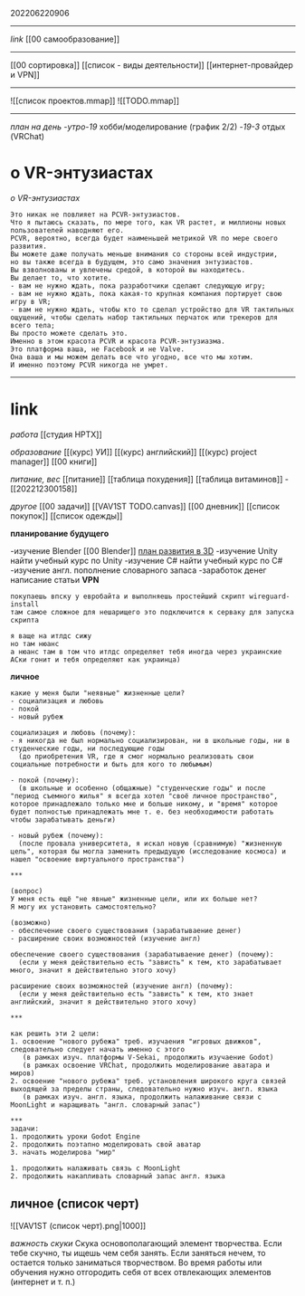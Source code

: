 202206220906
***
*link*
[[00 cамообразование]]
***
[[00 сортировка]]
[[список - виды деятельности]]
[[интернет-провайдер и VPN]]
***
![[список проектов.mmap]]
![[TODO.mmap]]
***
*план на день*
-*утро-19* хобби/моделирование (график 2/2)
-*19-3* отдых (VRChat)
# о VR-энтузиастах
*о VR-энтузиастах*
```
Это никак не повлияет на PCVR-энтузиастов.
Что я пытаюсь сказать, по мере того, как VR растет, и миллионы новых пользователей наводняют его.
PCVR, вероятно, всегда будет наименьшей метрикой VR по мере своего развития.
Вы можете даже получать меньше внимания со стороны всей индустрии, 
но вы также всегда в будущем, это само значения энтузиастов. 
Вы взволнованы и увлечены средой, в которой вы находитесь.
Вы делает то, что хотите.
- вам не нужно ждать, пока разработчики сделают следующую игру;
- вам не нужно ждать, пока какая-то крупная компания портирует свою игру в VR;
- вам не нужно ждать, чтобы кто то сделал устройство для VR тактильных ощущений, чтобы сделать набор тактильных перчаток или трекеров для всего тела;
Вы просто можете сделать это.
Именно в этом красота PCVR и красота PCVR-энтузиазма.
Это платформа ваша, не Facebook и не Valve.
Она ваша и мы можем делать все что угодно, все что мы хотим. 
И именно поэтому PCVR никогда не умрет.
```
***
# link
*работа*
[[студия HPTX]]

*образование*
[[(курс) УИ]]
[[(курс) английский]]
[[(курс) project manager]]
[[00 книги]]

*питание, вес*
[[питание]]
[[таблица похудения]]
[[таблица витаминов]]
-[[202212300158]]

*другое*
[[00 задачи]]
[[VAV1ST TODO.canvas]]
[[00 дневник]]
[[список покупок]]
[[список одежды]]

**планирование будущего**

-изучение Blender
[[00 Blender]]
 [план развития в 3D](https://miro.com/app/board/uXjVOR8hRhI=/)
-изучение Unity
найти учебный курс по Unity
-изучение C#
найти учебный курс по C#
-изучение англ.
пополнение словарного запаса
-заработок денег
написание статьи
**VPN**

```
покупаешь впску у евробайта и выполняешь простейший скрипт wireguard-install
там самое сложное для нешарищего это подключится к серваку для запуска скрипта

я ваще на итлдс сижу
но там нюанс
а нюанс там в том что итлдс определяет тебя иногда через украинские АСки гонит и тебя определяют как украинца)
```

**личное**

```
какие у меня были "неявные" жизненные цели?
- социализация и любовь
- покой
- новый рубеж

социализация и любовь (почему):
- я никогда не был нормально социализирован, ни в школьные годы, ни в студенческие годы, ни последующие годы 
  (до приобретения VR, где я смог нормально реализовать свои социальные потребности и быть для кого то любымым)

- покой (почему):
  (в школьные и особенно (общажные) "студенческие годы" и после "период съемного жилья" я всегда хотел "своё личное пространство", которое принадлежало только мне и больше никому, и "время" которое будет полностью принадлежать мне т. е. без необходимости работать чтобы зарабатывать деньги)

- новый рубеж (почему):
  (после провала университета, я искал новую (сравнимую) "жизненную цель", которая бы могла заменить предыдущую (исследование космоса) и нашел "освоение виртуального пространства")

***

(вопрос)
У меня есть ещё "не явные" жизненные цели, или их больше нет?
Я могу их установить самостоятельно?

(возможно)
- обеспечение своего существования (зарабатываение денег)
- расширение своих возможностей (изучение англ)

обеспечение своего существования (зарабатываение денег) (почему):
  (если у меня действительно есть "зависть" к тем, кто зарабатывает много, значит я действительно этого хочу)

расширение своих возможностей (изучение англ) (почему):
  (если у меня действительно есть "зависть" к тем, кто знает английский, значит я действительно этого хочу)

***

как решить эти 2 цели:
1. освоение "нового рубежа" треб. изучаения "игровых движков", следовательно следует начать именно с этого
   (в рамках изуч. платформы V-Sekai, продолжить изучаение Godot) 
   (в рамках освоение VRChat, продолжить моделирование аватара и миров)
2. освоение "нового рубежа" треб. установления широкого круга связей выходящей за пределы страны, следовательно нужно изуч. англ. языка
   (в рамках изуч. англ. языка, продолжить налаживание связи с MoonLight и наращивать "англ. словарный запас")

***
задачи:
1. продолжить уроки Godot Engine
2. продолжить поэтапно моделировать свой аватар
3. начать моделирова "мир"

1. продолжить налаживать связь с MoonLight
2. продолжить накапливать словарный запас англ. языка
```
## личное (список черт)
![[VAV1ST (список черт).png|1000]]

*важность скуки*
Скука основополагающий элемент творчества. Если тебе скучно, ты ищешь чем себя занять. Если заняться нечем, то остается только заниматься творчеством. Во время работы или обучения нужно отгородить себя от всех отвлекающих элементов (интернет и т. п.)


